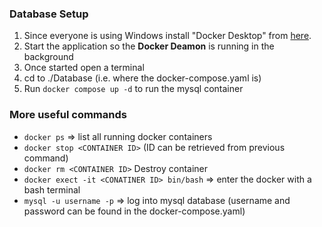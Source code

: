 
### Database Setup
1. Since everyone is using Windows install "Docker Desktop" from [here](https://docs.docker.com/desktop/install/windows-install/).
2. Start the application so the **Docker Deamon** is running in the background
3. Once started open a terminal
4. cd to ./Database (i.e. where the docker-compose.yaml is)
5. Run ```docker compose up -d``` to run the mysql container

### More useful commands
- ```docker ps``` => list all running docker containers
- ```docker stop <CONTAINER ID>``` (ID can be retrieved from previous command)
- ```docker rm <CONTAINER ID>``` Destroy container
- ```docker exect -it <CONATINER ID> bin/bash``` => enter the docker with a bash terminal
- ```mysql -u username -p``` => log into mysql database (username and password can be found in the docker-compose.yaml)
